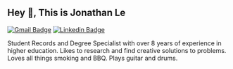 ## Hey 👋, This is Jonathan Le
[![Gmail Badge](https://img.shields.io/badge/-jl.usna09@gmail.com-c14438?style=flat&logo=Gmail&logoColor=white&link=mailto:jl.usna09@gmail.com)](mailto:jl.usna09@gmail.com) 
[![Linkedin Badge](https://img.shields.io/badge/-jonathanjle-0072b1?style=flat&logo=Linkedin&logoColor=white&link=https://www.linkedin.com/in/jonathanjle/)](https://www.linkedin.com/in/jonathanjle/) <p align='left'>Student Records and Degree Specialist with over 8 years of experience in higher education. Likes to research and find creative solutions to problems. Loves all things smoking and BBQ. Plays guitar and drums.</p>
<!--
**Jester380/Jester380** is a ✨ _special_ ✨ repository because its `README.md` (this file) appears on your GitHub profile.

Here are some ideas to get you started:

- 🔭 I’m currently working on ...
- 🌱 I’m currently learning ...
- 👯 I’m looking to collaborate on ...
- 🤔 I’m looking for help with ...
- 💬 Ask me about ...
- 📫 How to reach me: ...
- 😄 Pronouns: ...
- ⚡ Fun fact: ...
-->
